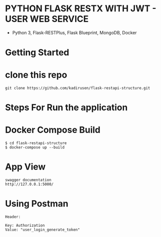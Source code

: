 # PYTHON FLASK RESTX WITH JWT - USER WEB SERVICE

- Python 3, Flask-RESTPlus, Flask Blueprint, MongoDB, Docker

# Getting Started

# clone this repo

```
git clone https://github.com/kadirusen/flask-restapi-structure.git
```
# Steps For Run the application
# Docker Compose Build

```
$ cd flask-restapi-structure
$ docker-compose up --build
```

# App View

    swagger documentation
    http://127.0.0.1:5000/
    
# Using Postman

    Header:

    Key: Authorization
    Value: "user_login_generate_token"
